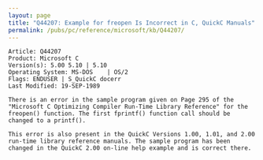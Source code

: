```yaml
---
layout: page
title: "Q44207: Example for freopen Is Incorrect in C, QuickC Manuals"
permalink: /pubs/pc/reference/microsoft/kb/Q44207/
---
```


	Article: Q44207
	Product: Microsoft C
	Version(s): 5.00 5.10 | 5.10
	Operating System: MS-DOS    | OS/2
	Flags: ENDUSER | S_QuickC docerr
	Last Modified: 19-SEP-1989
	
	There is an error in the sample program given on Page 295 of the
	"Microsoft C Optimizing Compiler Run-Time Library Reference" for the
	freopen() function. The first fprintf() function call should be
	changed to a printf().
	
	This error is also present in the QuickC Versions 1.00, 1.01, and 2.00
	run-time library reference manuals. The sample program has been
	changed in the QuickC 2.00 on-line help example and is correct there.
